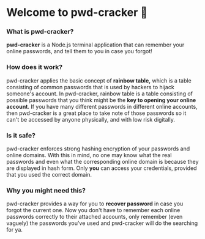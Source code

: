 # Welcome to pwd-cracker 👋
### What is pwd-cracker?
**pwd-cracker** is a Node.js terminal application that can remember your online passwords, and tell them to you in case you forgot!

### How does it work?
pwd-cracker applies the basic concept of **rainbow table,** which is a table consisting of common passwords that is used by hackers to hijack someone's account. In pwd-cracker, rainbow table is a table consisting of possible passwords that you think might be the **key to opening your online account**. If you have many different passwords in different online accounts, then pwd-cracker is a great place to take note of those passwords so it can't be accessed by anyone physically, and with low risk digitally.

### Is it safe?
pwd-cracker enforces strong hashing encryption of your passwords and online domains. With this in mind, no one may know what the real passwords and even what the corresponding online domain is because they are displayed in hash form. Only **you** can access your credentials, provided that you used the correct domain.

### Why you might need this?
pwd-cracker provides a way for you to **recover password** in case you forgot the current one. Now you don't have to remember each online passwords correctly to their attached accounts, only remember (even vaguely) the passwords you've used and pwd-cracker will do the searching for ya.
